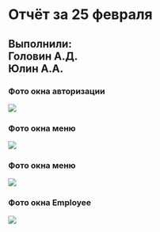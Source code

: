 <h1>Отчёт за 25 февраля</h1>
<h2>Выполнили:<br><b>Головин А.Д.<br>Юлин А.А.</b></h2>
<h3>Фото окна авторизации</h3>
<img src="https://user-images.githubusercontent.com/81095386/155761219-164c0365-0821-41bb-9126-c5970b6354f5.png">
<br>
<h3>Фото окна меню</h3>
<img src="https://user-images.githubusercontent.com/81095386/155761485-f7c7f3c0-415e-448d-a783-de9c4ec8ee72.png">
<br>
<h3>Фото окна меню</h3>
<img src="https://user-images.githubusercontent.com/81095386/155761629-b05d5fcb-0d94-4d23-8869-f97f229b7fea.png">
<br>
<h3>Фото окна Employee</h3>
<img src="https://user-images.githubusercontent.com/81095386/155762394-9492b8ce-dfb5-4d7b-89e3-8e85a657f215.png">
